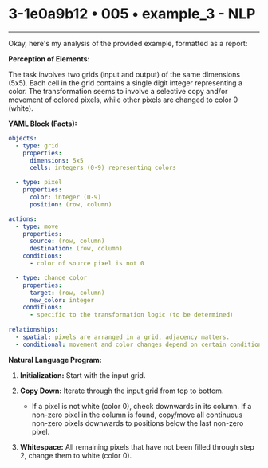 # 3-1e0a9b12 • 005 • example_3 - NLP

---
Okay, here's my analysis of the provided example, formatted as a report:

**Perception of Elements:**

The task involves two grids (input and output) of the same dimensions (5x5). Each cell in the grid contains a single digit integer representing a color. The transformation seems to involve a selective copy and/or movement of colored pixels, while other pixels are changed to color 0 (white).

**YAML Block (Facts):**



```yaml
objects:
  - type: grid
    properties:
      dimensions: 5x5
      cells: integers (0-9) representing colors

  - type: pixel
    properties:
      color: integer (0-9)
      position: (row, column)

actions:
  - type: move
    properties:
      source: (row, column)
      destination: (row, column)
    conditions:
      - color of source pixel is not 0

  - type: change_color
    properties:
      target: (row, column)
      new_color: integer
    conditions:
      - specific to the transformation logic (to be determined)
      
relationships:
  - spatial: pixels are arranged in a grid, adjacency matters.
  - conditional: movement and color changes depend on certain conditions.
```



**Natural Language Program:**

1.  **Initialization:** Start with the input grid.

2.  **Copy Down:** Iterate through the input grid from top to bottom.
    *   If a pixel is not white (color 0), check downwards in its column. If a non-zero pixel in the column is found, copy/move all continuous non-zero pixels downwards to positions below the last non-zero pixel.

3.  **Whitespace:** All remaining pixels that have not been filled through step 2, change them to white (color 0).

